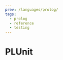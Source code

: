```yaml
---
prev: /languages/prolog/
tags:
  - prolog
  - reference
  - testing
---
```


# PLUnit

<!--
TODO: Finish this reference
TODO: Add tutorial and link to it
TODO: Add any recipes and link to them
-->
